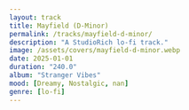 ```yaml
---
layout: track
title: Mayfield (D-Minor)
permalink: /tracks/mayfield-d-minor/
description: "A StudioRich lo-fi track."
image: /assets/covers/mayfield-d-minor.webp
date: 2025-01-01
duration: "240.0"
album: "Stranger Vibes"
mood: [Dreamy, Nostalgic, nan]
genre: [lo-fi]
---
```

